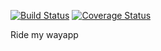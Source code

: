 [![Build Status](https://travis-ci.org/enJames/ridemyway.png?branch=develop)](https://travis-ci.org/enJames/ridemyway)
[![Coverage Status](https://coveralls.io/repos/github/enJames/ridemyway/badge.png?branch=develop)](https://coveralls.io/github/enJames/ridemyway?branch=develop)

Ride my way app  
 
